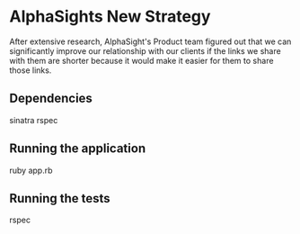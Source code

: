 # AlphaSights New Strategy

After extensive research, AlphaSight's Product team figured out that we can significantly improve our relationship with our clients if the links we share with them are shorter because it would make it easier for them to share those links.

## Dependencies
sinatra
rspec

## Running the application
ruby app.rb

## Running the tests
rspec
